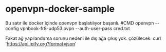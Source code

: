 # openvpn-docker-sample

Bu satır ile docker içinde openvpn başlatılıyor başarılı.
#CMD openvpn --config vpnbook-fr8-udp53.ovpn --auth-user-pass cred.txt

Fakat ağ yapılandırma sorunu nedeni ile dış ağa çıkış yok. çözülecek.
curl 'https://api.ipify.org?format=json'
